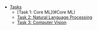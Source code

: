 
- [Tasks](#tasks)
    - [Task 1: Core  ML](#Core ML)
    - [Task 2: Natural Language Processing](#task-2-natural-language-processing)
    - [Task 3: Computer Vision](#task-3-computer-vision)

